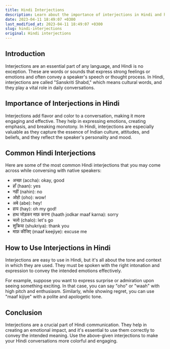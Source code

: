 ```yaml
---
title: Hindi Interjections
description: Learn about the importance of interjections in Hindi and how to use them in everyday conversations.
date: 2023-04-11 18:49:07 +0300
last_modified_at: 2023-04-11 18:49:07 +0300
slug: hindi-interjections
original: Hindi interjections
---
```

## Introduction

Interjections are an essential part of any language, and Hindi is no exception. These are words or sounds that express strong feelings or emotions and often convey a speaker's speech or thought process. In Hindi, interjections are called "Sanskriti Shabd," which means cultural words, and they play a vital role in daily conversations.

## Importance of Interjections in Hindi

Interjections add flavor and color to a conversation, making it more engaging and effective. They help in expressing emotions, creating emphasis, and breaking monotony. In Hindi, interjections are especially valuable as they capture the essence of Indian culture, attitudes, and beliefs, and they reflect the speaker's personality and mood.

## Common Hindi Interjections

Here are some of the most common Hindi interjections that you may come across while conversing with native speakers:

- अच्छा (accha): okay, good
- हाँ (haan): yes
- नहीं (nahin): no
- ओहो (oho): wow!
- अबे (abe): hey!
- हाय (hay): oh my god!
- हाथ जोड़कर माफ़ करना (haath jodkar maaf karna): sorry
- चलो (chalo): let's go
- शुक्रिया (shukriya): thank you
- माफ़ कीजिए (maaf keejiye): excuse me

## How to Use Interjections in Hindi

Interjections are easy to use in Hindi, but it's all about the tone and context in which they are used. They must be spoken with the right intonation and expression to convey the intended emotions effectively.

For example, suppose you want to express surprise or admiration upon seeing something exciting. In that case, you can say "oho" or "waah" with high pitch and enthusiasm. Similarly, while showing regret, you can use "maaf kijiye" with a polite and apologetic tone.

## Conclusion

Interjections are a crucial part of Hindi communication. They help in creating an emotional impact, and it's essential to use them correctly to convey the intended meaning. Use the above-given interjections to make your Hindi conversations more colorful and engaging.